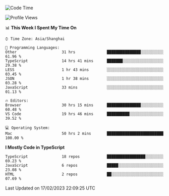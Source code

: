 <!--START_SECTION:waka-->
![Code Time](http://img.shields.io/badge/Code%20Time-3%2C815%20hrs%2010%20mins-blue)

![Profile Views](http://img.shields.io/badge/Profile%20Views-1-blue)

📊 **This Week I Spent My Time On** 

```text
⌚︎ Time Zone: Asia/Shanghai

💬 Programming Languages: 
Other                    31 hrs              ███████████████░░░░░░░░░░   61.96 % 
TypeScript               14 hrs 41 mins      ███████░░░░░░░░░░░░░░░░░░   29.38 % 
LESS                     1 hr 43 mins        ░░░░░░░░░░░░░░░░░░░░░░░░░   03.45 % 
JSON                     1 hr 38 mins        ░░░░░░░░░░░░░░░░░░░░░░░░░   03.28 % 
JavaScript               33 mins             ░░░░░░░░░░░░░░░░░░░░░░░░░   01.13 % 

🔥 Editors: 
Browser                  30 hrs 15 mins      ███████████████░░░░░░░░░░   60.48 % 
VS Code                  19 hrs 46 mins      ██████████░░░░░░░░░░░░░░░   39.52 % 

💻 Operating System: 
Mac                      50 hrs 2 mins       █████████████████████████   100.00 % 

```

**I Mostly Code in TypeScript** 

```text
TypeScript               18 repos            █████████████████░░░░░░░░   69.23 % 
JavaScript               6 repos             █████░░░░░░░░░░░░░░░░░░░░   23.08 % 
HTML                     2 repos             ██░░░░░░░░░░░░░░░░░░░░░░░   07.69 % 

```



 Last Updated on 17/02/2023 22:09:25 UTC
<!--END_SECTION:waka-->
